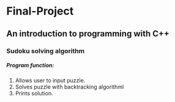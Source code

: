 # Final-Project
## An introduction to programming with C++
### Sudoku solving algorithm

##### Program function:
1. Allows user to input puzzle.
2. Solves puzzle with backtracking algorithml
3. Prints solution.
